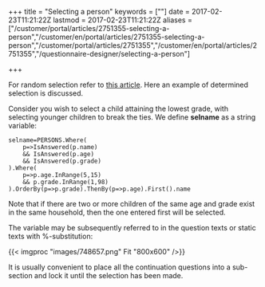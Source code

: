 ﻿+++
title = "Selecting a person"
keywords = [""]
date = 2017-02-23T11:21:22Z
lastmod = 2017-02-23T11:21:22Z
aliases = ["/customer/portal/articles/2751355-selecting-a-person","/customer/en/portal/articles/2751355-selecting-a-person","/customer/portal/articles/2751355","/customer/en/portal/articles/2751355","/questionnaire-designer/selecting-a-person"]

+++

For random selection refer to [this
article](/customer/portal/questions/16695907).
Here an example of determined selection is discussed.  
  
Consider you wish to select a child attaining the lowest grade, with
selecting younger children to break the ties. We define **selname** as a
string variable:

    selname=PERSONS.Where(
        p=>IsAnswered(p.name) 
        && IsAnswered(p.age)
        && IsAnswered(p.grade)
    ).Where(
        p=>p.age.InRange(5,15) 
        && p.grade.InRange(1,98)
    ).OrderBy(p=>p.grade).ThenBy(p=>p.age).First().name

Note that if there are two or more children of the same age and grade
exist in the same household, then the one entered first will be
selected.  
  
The variable may be subsequently referred to in the question texts or
static texts with %-substitution:  
  
{{< imgproc "images/748657.png" Fit "800x600" />}}  
  
​It is usually convenient to place all the continuation questions into a
sub-section and lock it until the selection has been made.
